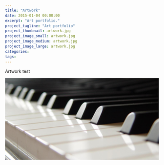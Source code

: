```yaml
---
title: "Artwork"
date: 2015-01-04 00:00:00
excerpt: "Art portfolio."
project_tagline: "Art portfolio"
project_thumbnail: artwork.jpg
project_image_small: artwork.jpg
project_image_medium: artwork.jpg
project_image_large: artwork.jpg
categories:
tags:
---
```


Artwork test

<p> <img src="/img/projects/awards.jpg" alt="Awards" align="middle"> </p>